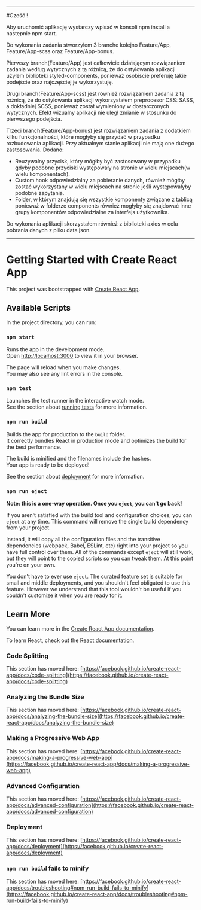 -------------------------------------------------------------------------------------------------------------------------------------------------------------------

#Cześć ! 

Aby uruchomić aplikację wystarczy wpisać w konsoli npm install a następnie npm start.

Do wykonania zadania stworzyłem 3 branche kolejno Feature/App, Feature/App-scss oraz Feature/App-bonus.

Pierwszy branch(Feature/App) jest całkowicie działającym rozwiązaniem zadania według wytycznych z tą różnicą, że do ostylowania aplikacji użyłem biblioteki 
styled-components, ponieważ osobiście preferuję takie podejście oraz najczęściej je wykorzystuję.

Drugi branch(Feature/App-scss) jest również rozwiązaniem zadania z tą różnicą, że do ostylowania aplikacji wykorzystałem preprocesor CSS: SASS, a dokładniej SCSS,
ponieważ został wymieniony w dostarczonych wytycznych. Efekt wizualny aplikacji nie uległ zmianie w stosunku do pierwszego podejścia.

Trzeci branch(Feature/App-bonus) jest rozwiązaniem zadania z dodatkiem kilku funkcjonalności, które mogłyby się przydać w przypadku rozbudowania aplikacji. Przy 
aktualnym stanie aplikacji nie mają one dużego zastosowania. 
Dodano: 
- Reużywalny przycisk, który mógłby być zastosowany w przypadku gdyby podobne przyciski występowały na stronie w wielu miejscach(w wielu komponentach).
- Custom hook odpowiedzialny za pobieranie danych, również mógłby zostać wykorzystany w wielu miejscach na stronie jeśli występowałyby podobne zapytania.
- Folder, w którym znajdują się wszystkie komponenty związane z tablicą ponieważ w folderze components również mogłyby się znajdować inne grupy komponentów
  odpowiedzialne za interfejs użytkownika.
  
 Do wykonania aplikacji skorzystałem również z biblioteki axios w celu pobrania danych z pliku data.json.
 
-------------------------------------------------------------------------------------------------------------------------------------------------------------------





# Getting Started with Create React App

This project was bootstrapped with [Create React App](https://github.com/facebook/create-react-app).

## Available Scripts

In the project directory, you can run:

### `npm start`

Runs the app in the development mode.\
Open [http://localhost:3000](http://localhost:3000) to view it in your browser.

The page will reload when you make changes.\
You may also see any lint errors in the console.

### `npm test`

Launches the test runner in the interactive watch mode.\
See the section about [running tests](https://facebook.github.io/create-react-app/docs/running-tests) for more information.

### `npm run build`

Builds the app for production to the `build` folder.\
It correctly bundles React in production mode and optimizes the build for the best performance.

The build is minified and the filenames include the hashes.\
Your app is ready to be deployed!

See the section about [deployment](https://facebook.github.io/create-react-app/docs/deployment) for more information.

### `npm run eject`

**Note: this is a one-way operation. Once you `eject`, you can't go back!**

If you aren't satisfied with the build tool and configuration choices, you can `eject` at any time. This command will remove the single build dependency from your project.

Instead, it will copy all the configuration files and the transitive dependencies (webpack, Babel, ESLint, etc) right into your project so you have full control over them. All of the commands except `eject` will still work, but they will point to the copied scripts so you can tweak them. At this point you're on your own.

You don't have to ever use `eject`. The curated feature set is suitable for small and middle deployments, and you shouldn't feel obligated to use this feature. However we understand that this tool wouldn't be useful if you couldn't customize it when you are ready for it.

## Learn More

You can learn more in the [Create React App documentation](https://facebook.github.io/create-react-app/docs/getting-started).

To learn React, check out the [React documentation](https://reactjs.org/).

### Code Splitting

This section has moved here: [https://facebook.github.io/create-react-app/docs/code-splitting](https://facebook.github.io/create-react-app/docs/code-splitting)

### Analyzing the Bundle Size

This section has moved here: [https://facebook.github.io/create-react-app/docs/analyzing-the-bundle-size](https://facebook.github.io/create-react-app/docs/analyzing-the-bundle-size)

### Making a Progressive Web App

This section has moved here: [https://facebook.github.io/create-react-app/docs/making-a-progressive-web-app](https://facebook.github.io/create-react-app/docs/making-a-progressive-web-app)

### Advanced Configuration

This section has moved here: [https://facebook.github.io/create-react-app/docs/advanced-configuration](https://facebook.github.io/create-react-app/docs/advanced-configuration)

### Deployment

This section has moved here: [https://facebook.github.io/create-react-app/docs/deployment](https://facebook.github.io/create-react-app/docs/deployment)

### `npm run build` fails to minify

This section has moved here: [https://facebook.github.io/create-react-app/docs/troubleshooting#npm-run-build-fails-to-minify](https://facebook.github.io/create-react-app/docs/troubleshooting#npm-run-build-fails-to-minify)
